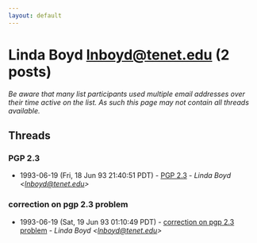 ```yaml
---
layout: default
---
```


# Linda Boyd <lnboyd@tenet.edu> (2 posts)

_Be aware that many list participants used multiple email addresses over their time active on the list. As such this page may not contain all threads available._

## Threads

### PGP 2.3
+ 1993-06-19 (Fri, 18 Jun 93 21:40:51 PDT) - [PGP 2.3](/archive/1993/06/2e4e3e244a86891887bce2546619a2faaa8eda2c066a325ef605dff6fe50571b) - _Linda Boyd \<lnboyd@tenet.edu\>_

### correction on pgp 2.3 problem
+ 1993-06-19 (Sat, 19 Jun 93 01:10:49 PDT) - [correction on pgp 2.3 problem](/archive/1993/06/811aeabbc3804cd7af0d7c4bb2cd88c7a207a08a797bae87c2d6b58013609af7) - _Linda Boyd \<lnboyd@tenet.edu\>_

